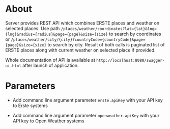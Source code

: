 # About
Server provides REST API which combines ERSTE places and weather on selected places. Use path
`/places/weather/coordinates?lat={lat}&lng={lng}&radius={radius}&page={page}&size={size}` to search by coordinates or
`/places/weather/city/{city}?countryCode={countryCode}&page={page}&size={size}` to search by city. Result of both calls
is paginated list of ERSTE places along with current weather on selected place if provided.

Whole documentation of API is available at `http://localhost:8080/swagger-ui.html` after launch of application.

# Parameters
- Add command line argument parameter `erste.apiKey` with your API key to Erste systems

- Add command line argument parameter `openweather.apiKey` with your API key to Open Weather systems
